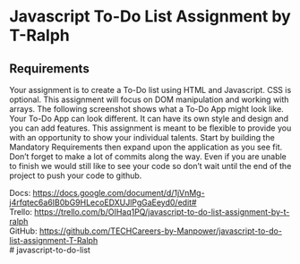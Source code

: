 # Javascript To-Do List Assignment by T-Ralph

## Requirements
Your assignment is to create a To-Do list using HTML and Javascript. CSS is optional. This assignment will focus on DOM manipulation and working with arrays. The following screenshot shows what a To-Do App might look like. Your To-Do App can look different. It can have its own style and design and you can add features. This assignment is meant to be flexible to provide you with an opportunity to show your individual talents. Start by building the Mandatory Requirements then expand upon the application as you see fit. Don’t forget to make a lot of commits along the way. Even if you are unable to finish we would still like to see your code so don’t wait until the end of the project to push your code to github.

Docs: https://docs.google.com/document/d/1jVnMg-j4rfqtec6a6IB0bG9HLecoEDXUJlPgGaEeyd0/edit# <br>
Trello: https://trello.com/b/OIHaq1PQ/javascript-to-do-list-assignment-by-t-ralph <br>
GitHub: https://github.com/TECHCareers-by-Manpower/javascript-to-do-list-assignment-T-Ralph <br># javascript-to-do-list

